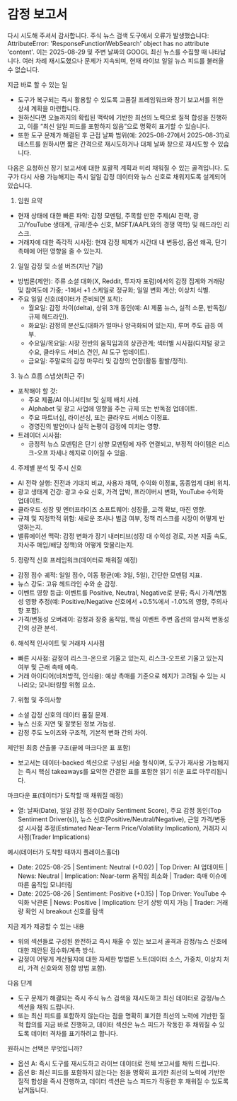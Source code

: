 # 감정 보고서

다시 시도해 주셔서 감사합니다. 주식 뉴스 검색 도구에서 오류가 발생했습니다: AttributeError: 'ResponseFunctionWebSearch' object has no attribute 'content'. 이는 2025-08-29 및 주변 날짜의 GOOGL 최신 뉴스를 수집할 때 나타납니다. 여러 차례 재시도했으나 문제가 지속되며, 현재 라이브 일일 뉴스 피드를 불러올 수 없습니다.

지금 바로 할 수 있는 일
- 도구가 복구되는 즉시 활용할 수 있도록 고품질 프레임워크와 장기 보고서를 위한 상세 계획을 마련합니다.
- 원하신다면 오늘까지의 확립된 맥락에 기반한 최선의 노력으로 질적 합성을 진행하고, 이를 “최신 일일 피드를 포함하지 않음”으로 명확히 표기할 수 있습니다.
- 또한 도구 문제가 해결된 후 근접 날짜 범위(예: 2025-08-27에서 2025-08-31)로 테스트를 원하시면 짧은 간격으로 재시도하거나 대체 날짜 창으로 재시도할 수 있습니다.

다음은 요청하신 장기 보고서에 대한 포괄적 계획과 미리 채워질 수 있는 골격입니다. 도구가 다시 사용 가능해지는 즉시 일일 감정 데이터와 뉴스 신호로 채워지도록 설계되어 있습니다.

1) 임원 요약
- 현재 상태에 대한 빠른 파악: 감정 모멘텀, 주목할 만한 주제(AI 전략, 광고/YouTube 생태계, 규제/준수 신호, MSFT/AAPL와의 경쟁 역학) 및 헤드라인 리스크.
- 거래자에 대한 즉각적 시사점: 현재 감정 체제가 시간대 내 변동성, 옵션 왜곡, 단기 촉매에 어떤 영향을 줄 수 있는지.

2) 일일 감정 및 소셜 버즈(지난 7일)
- 방법론(제안): 주류 소셜 대화(X, Reddit, 투자자 포럼)에서의 감정 집계와 거래량 및 참여도에 가중; -1에서 +1 스케일로 정규화; 일일 변화 계산; 이상치 식별.
- 주요 일일 신호(데이터가 준비되면 포착):
  - 월요일: 감정 차이(delta), 상위 3개 동인(예: AI 제품 뉴스, 실적 소문, 반독점/규제 헤드라인).
  - 화요일: 감정의 분산도(대화가 얼마나 양극화되어 있는지), 루머 주도 급등 여부.
  - 수요일/목요일: 시장 전반의 움직임과의 상관관계; 섹터별 시사점(디지털 광고 수요, 클라우드 서비스 견인, AI 도구 업데이트).
  - 금요일: 주말로의 감정 마무리 및 감정의 연장(활동 활발/정적).

3) 뉴스 흐름 스냅샷(최근 주)
- 포착해야 할 것:
  - 주요 제품/AI 이니셔티브 및 실제 배치 사례.
  - Alphabet 및 광고 사업에 영향을 주는 규제 또는 반독점 업데이트.
  - 주요 파트너십, 라이선싱, 또는 클라우드 서비스 이정표.
  - 경영진의 발언이나 실적 논평이 감정에 미치는 영향.
- 트레이더 시사점:
  - 긍정적 뉴스 모멘텀은 단기 상향 모멘텀에 자주 연결되고, 부정적 아이템은 리스크-오프 자세나 헤지로 이어질 수 있음.

4) 주제별 분석 및 주시 신호
- AI 전략 실행: 진전과 기대치 비교, 사용자 채택, 수익화 이정표, 동종업계 대비 위치.
- 광고 생태계 건강: 광고 수요 신호, 가격 압박, 프라이버시 변화, YouTube 수익화 업데이트.
- 클라우드 성장 및 엔터프라이즈 소프트웨어: 성장률, 고객 확보, 마진 영향.
- 규제 및 지정학적 위험: 새로운 조사나 벌금 여부, 정책 리스크를 시장이 어떻게 반영하는지.
- 밸류에이션 맥락: 감정 변화가 장기 내러티브(성장 대 수익성 경로, 자본 지출 속도, 자사주 매입/배당 정책)와 어떻게 맞물리는지.

5) 정량적 신호 프레임워크(데이터로 채워질 예정)
- 감정 점수 궤적: 일일 점수, 이동 평균(예: 3일, 5일), 간단한 모멘텀 지표.
- 뉴스 강도: 고유 헤드라인 수와 순 감정.
- 이벤트 영향 등급: 이벤트를 Positive, Neutral, Negative로 분류; 즉시 가격/변동성 영향 추정(예: Positive/Negative 신호에서 +0.5%에서 -1.0%의 영향, 주의사항 포함).
- 가격/변동성 오버레이: 감정과 장중 움직임, 핵심 이벤트 주변 옵션의 암시적 변동성 간의 상관 분석.

6) 해석적 인사이트 및 거래자 시사점
- 빠른 시사점: 감정이 리스크-온으로 기울고 있는지, 리스크-오프로 기울고 있는지 여부 및 근래 촉매 예측.
- 거래 아이디어(비처방적, 인식용): 예상 촉매를 기준으로 헤지가 고려될 수 있는 시나리오; 모니터링할 위험 요소.

7) 위험 및 주의사항
- 소셜 감정 신호의 데이터 품질 문제.
- 뉴스 신호 지연 및 잘못된 정보 가능성.
- 감정 주도 노이즈와 구조적, 기본적 변화 간의 차이.

제안된 최종 산출물 구조(끝에 마크다운 표 포함)
- 보고서는 데이터-backed 섹션으로 구성된 서술 형식이며, 도구가 재사용 가능해지는 즉시 핵심 takeaways를 요약한 간결한 표를 포함한 읽기 쉬운 표로 마무리됩니다.

마크다운 표(데이터가 도착할 때 채워질 예정)
- 열: 날짜(Date), 일일 감정 점수(Daily Sentiment Score), 주요 감정 동인(Top Sentiment Driver(s)), 뉴스 신호(Positive/Neutral/Negative), 근일 가격/변동성 시사점 추정(Estimated Near-Term Price/Volatility Implication), 거래자 시사점(Trader Implications)

예시(데이터가 도착할 때까지 플레이스홀더)
- Date: 2025-08-25 | Sentiment: Neutral (+0.02) | Top Driver: AI 업데이트 | News: Neutral | Implication: Near-term 움직임 최소화 | Trader: 촉매 이슈에 따른 움직임 모니터링
- Date: 2025-08-26 | Sentiment: Positive (+0.15) | Top Driver: YouTube 수익화 낙관론 | News: Positive | Implication: 단기 상방 여지 가능 | Trader: 거래량 확인 시 breakout 신호를 탐색

지금 제가 제공할 수 있는 내용
- 위의 섹션들로 구성된 완전하고 즉시 채울 수 있는 보고서 골격과 감정/뉴스 신호에 대한 제안된 점수화/계측 방식.
- 감정이 어떻게 계산될지에 대한 자세한 방법론 노트(데이터 소스, 가중치, 이상치 처리, 가격 신호와의 정합 방법 포함).

다음 단계
- 도구 문제가 해결되는 즉시 주식 뉴스 검색을 재시도하고 최신 데이터로 감정/뉴스 섹션을 채워 드립니다.
- 또는 최신 피드를 포함하지 않는다는 점을 명확히 표기한 최선의 노력에 기반한 질적 합의를 지금 바로 진행하고, 데이터 섹션은 뉴스 피드가 작동한 후 채워질 수 있도록 데이터 격차를 표기하려고 합니다.

원하시는 선택은 무엇입니까?
- 옵션 A: 즉시 도구를 재시도하고 라이브 데이터로 전체 보고서를 채워 드립니다.
- 옵션 B: 최신 피드를 포함하지 않는다는 점을 명확히 표기한 최선의 노력에 기반한 질적 합성을 즉시 진행하고, 데이터 섹션은 뉴스 피드가 작동한 후 채워질 수 있도록 남겨둡니다.
